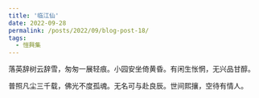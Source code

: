 ```yaml
---
title: '临江仙'
date: 2022-09-28
permalink: /posts/2022/09/blog-post-18/
tags:
  - 愷興集
---
```


落英辞树云辞雪，匆匆一展轻痕。小园安坐倚黄昏。有闲生怅惘，无兴品甘醇。

普照凡尘三千载，佛光不度孤魂。无名可与赴良辰。世间熙攘，空待有情人。